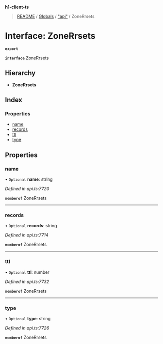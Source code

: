 **h1-client-ts**

> [README](../README.md) / [Globals](../globals.md) / ["api"](../modules/_api_.md) / ZoneRrsets

# Interface: ZoneRrsets

**`export`** 

**`interface`** ZoneRrsets

## Hierarchy

* **ZoneRrsets**

## Index

### Properties

* [name](_api_.zonerrsets.md#name)
* [records](_api_.zonerrsets.md#records)
* [ttl](_api_.zonerrsets.md#ttl)
* [type](_api_.zonerrsets.md#type)

## Properties

### name

• `Optional` **name**: string

*Defined in api.ts:7720*

**`memberof`** ZoneRrsets

___

### records

• `Optional` **records**: string

*Defined in api.ts:7714*

**`memberof`** ZoneRrsets

___

### ttl

• `Optional` **ttl**: number

*Defined in api.ts:7732*

**`memberof`** ZoneRrsets

___

### type

• `Optional` **type**: string

*Defined in api.ts:7726*

**`memberof`** ZoneRrsets
